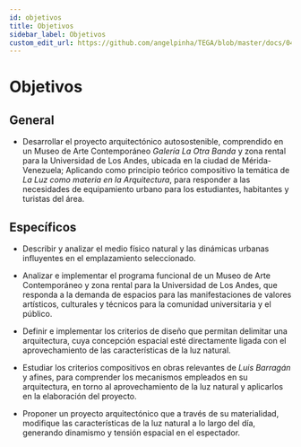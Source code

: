```yaml
---
id: objetivos
title: Objetivos
sidebar_label: Objetivos
custom_edit_url: https://github.com/angelpinha/TEGA/blob/master/docs/04-objetivos.md
---
```


# Objetivos

## General

* Desarrollar el proyecto arquitectónico autosostenible, comprendido en un Museo de Arte Contemporáneo *Galería La Otra Banda* y zona rental para la Universidad de Los Andes, ubicada en la ciudad de Mérida-Venezuela; Aplicando como principio teórico compositivo la temática de *La Luz como materia en la Arquitectura*, para responder a las necesidades de equipamiento urbano para los estudiantes, habitantes y turistas del área.

## Específicos

* Describir y analizar el medio físico natural y las dinámicas urbanas influyentes en el emplazamiento seleccionado.

* Analizar e implementar el programa funcional de un Museo de Arte Contemporáneo y zona rental para la Universidad de Los Andes, que responda a la demanda de espacios para las manifestaciones de valores artísticos, culturales y técnicos para la comunidad universitaria y el público.

* Definir e implementar los criterios de diseño que permitan delimitar una arquitectura, cuya concepción espacial esté directamente ligada con el aprovechamiento de las características de la luz natural.

* Estudiar los criterios compositivos en obras relevantes de *Luis Barragán* y afines, para comprender los mecanismos empleados en su arquitectura, en torno al aprovechamiento de la luz natural y aplicarlos en la elaboración del proyecto.

* Proponer un proyecto arquitectónico que a través de su materialidad, modifique las características de la luz natural a lo largo del día, generando dinamismo y tensión espacial en el espectador.
